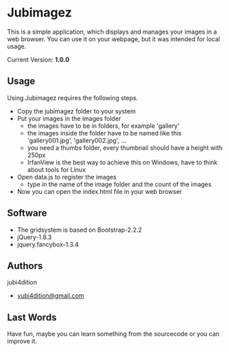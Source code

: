 Jubimagez
=========

This is a simple application, which displays and manages your images in a web browser.
You can use it on your webpage, but it was intended for local usage.

Current Version: **1.0.0**

Usage
-----

Using Jubimagez requires the following steps.

* Copy the jubimagez folder to your system
* Put your images in the images folder
	* the images have to be in folders, for example 'gallery'
	* the images inside the folder have to be named like this 'gallery001.jpg', 'gallery002.jpg', ... 
	* you need a thumbs folder, every thumbnail should have a height with 250px
	* IrfanView is the best way to achieve this on Windows, have to think about tools for Linux
* Open data.js to register the images
	* type in the name of the image folder and the count of the images
* Now you can open the index.html file in your web browser

Software
--------

* The gridsystem is based on Bootstrap-2.2.2
* jQuery-1.8.3
* jquery.fancybox-1.3.4

Authors
-------

jubi4dition

* yubi4dition@gmail.com

Last Words
----------

Have fun, maybe you can learn something from the sourcecode or you can improve it.


